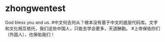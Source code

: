 # zhongwentest
God bless you and us.
#中文何去何从？根本没有基于中文的底层代码库。文字和文化相互依托，我们这些中国人，只能去学会更多，天道酬勤。
#上帝保佑你们（外国人），也保佑我们！
